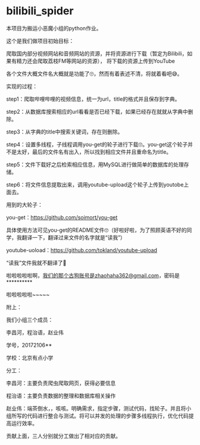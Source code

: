 # bilibili_spider




本项目为搬运小恶魔小组的python作业。

这个是我们做项目初始目标：

爬取国内部分视频网站和音频网站的资源，并将资源进行下载（暂定为Bilibili，如果有精力还会爬取荔枝FM等网站的资源），	将下载的资源上传到YouTube

各个文件大概文件名大概就是功能了🙄，然而有着表述不清，将就着看吧😅。



实现的过程：

step1：爬取哔哩哔哩的视频信息，统一为url，title的格式并且保存到字典。

step2：从数据库搜索相应的url看看是否已经下载，如果已经存在就就从字典中删除。

step3：从字典的title中搜索关键词，存在则删除。

step4：设置多线程，子线程调用you-get的轮子进行下载🙄。you-get这个轮子并不是太好，最后的文件名有出入，所以找到相应文件并且重命名为title。

step5：文件下载好之后检索相应信息，用MySQL进行做简单的数据库的处理存储。

step6：将文件信息提取出来，调用youtube-upload这个轮子上传到youtobe上面去。


用到的大轮子：

you-get：https://github.com/soimort/you-get

具体使用方法可见you-get的README文件🙄（好啦好啦，为了照顾英语不好的同学，我翻译一下，翻译过来文件的名字就是“读我”）

youtube-uoload：https://github.com/tokland/youtube-upload

“读我”文件我就不翻译了🤭

啦啦啦啦啦啊，我们的那个古狗账号是zhaohaha362@gmail.com，密码是**********

啦啦啦啦啦~~~~~

附上：

我们小组三个成员：

李昌河，程治语，赵业伟

学号，20172106**

学校：北京有点小学

分工：

李昌河：主要负责爬虫爬取网页，获得必要信息

程治语：主要负责数据的整理和数据库相关操作

赵业伟：端茶倒水，，咳咳。明确需求，指定步骤，测试代码，找轮子。并且将小组所写的代码进行整合与测试。将可以并发的处理的步骤多线程执行，优化代码提高运行效率。

贡献上面，三人分别就分工做出了相对应的贡献。
